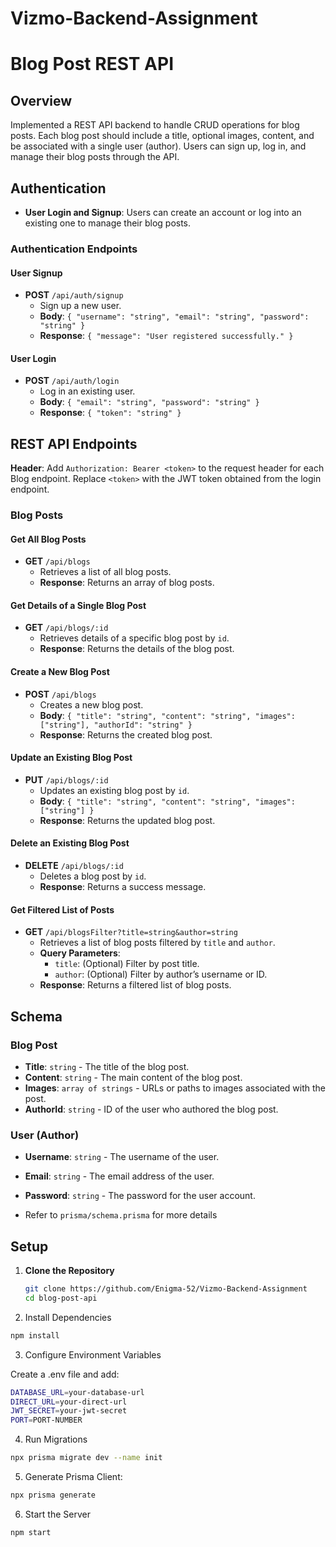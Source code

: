 # Vizmo-Backend-Assignment

# Blog Post REST API

## Overview

Implemented a REST API backend to handle CRUD operations for blog posts. Each blog post should include a title, optional images, content, and be associated with a single user (author). Users can sign up, log in, and manage their blog posts through the API.

## Authentication

- **User Login and Signup**: Users can create an account or log into an existing one to manage their blog posts.

### Authentication Endpoints

#### User Signup

- **POST** `/api/auth/signup`
  - Sign up a new user.
  - **Body**: `{ "username": "string", "email": "string", "password": "string" }`
  - **Response**: `{ "message": "User registered successfully." }`

#### User Login

- **POST** `/api/auth/login`
  - Log in an existing user.
  - **Body**: `{ "email": "string", "password": "string" }`
  - **Response**: `{ "token": "string" }`

## REST API Endpoints

**Header**: Add `Authorization: Bearer <token>` to the request header for each Blog endpoint. Replace `<token>` with the JWT token obtained from the login endpoint.

### Blog Posts

#### Get All Blog Posts

- **GET** `/api/blogs`
  - Retrieves a list of all blog posts.
  - **Response**: Returns an array of blog posts.

#### Get Details of a Single Blog Post

- **GET** `/api/blogs/:id`
  - Retrieves details of a specific blog post by `id`.
  - **Response**: Returns the details of the blog post.

#### Create a New Blog Post

- **POST** `/api/blogs`
  - Creates a new blog post.
  - **Body**: `{ "title": "string", "content": "string", "images": ["string"], "authorId": "string" }`
  - **Response**: Returns the created blog post.

#### Update an Existing Blog Post

- **PUT** `/api/blogs/:id`
  - Updates an existing blog post by `id`.
  - **Body**: `{ "title": "string", "content": "string", "images": ["string"] }`
  - **Response**: Returns the updated blog post.

#### Delete an Existing Blog Post

- **DELETE** `/api/blogs/:id`
  - Deletes a blog post by `id`.
  - **Response**: Returns a success message.

#### Get Filtered List of Posts

- **GET** `/api/blogsFilter?title=string&author=string`
  - Retrieves a list of blog posts filtered by `title` and `author`.
  - **Query Parameters**:
    - `title`: (Optional) Filter by post title.
    - `author`: (Optional) Filter by author’s username or ID.
  - **Response**: Returns a filtered list of blog posts.

## Schema

### Blog Post

- **Title**: `string` - The title of the blog post.
- **Content**: `string` - The main content of the blog post.
- **Images**: `array of strings` - URLs or paths to images associated with the post.
- **AuthorId**: `string` - ID of the user who authored the blog post.

### User (Author)

- **Username**: `string` - The username of the user.
- **Email**: `string` - The email address of the user.
- **Password**: `string` - The password for the user account.

- Refer to `prisma/schema.prisma` for more details

## Setup

1. **Clone the Repository**

   ```bash
   git clone https://github.com/Enigma-52/Vizmo-Backend-Assignment
   cd blog-post-api
   ```
2. Install Dependencies
  
  ```bash
  npm install
  ```

3. Configure Environment Variables

  Create a .env file and add:
  
  ```bash
  DATABASE_URL=your-database-url
  DIRECT_URL=your-direct-url
  JWT_SECRET=your-jwt-secret
  PORT=PORT-NUMBER
  ```

4. Run Migrations
  
  ```bash
  npx prisma migrate dev --name init
  ```
5. Generate Prisma Client:

```bash
npx prisma generate
```

6. Start the Server

```bash
npm start
```
